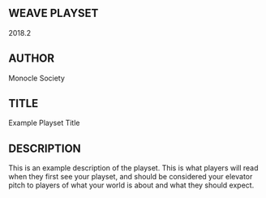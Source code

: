 WEAVE PLAYSET
---
2018.2


AUTHOR
---
Monocle Society


TITLE
---
Example Playset Title


DESCRIPTION
---
This is an example description of the playset. This is what players will read when they first see your playset, and should be considered your elevator pitch to players of what your world is about and what they should expect.






